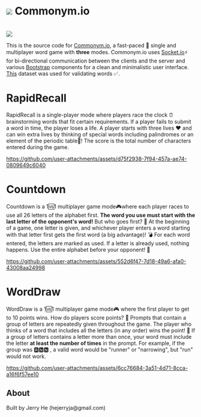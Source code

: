 <h1><img src="https://i.imgur.com/fpzuXcs.png"> Commonym.io</h1>

<br>

<img src="https://i.imgur.com/y1U5dfg.png"/>

<br>

This is the source code for [Commonym.io](https://www.commonym.io/), a fast-paced 🏃 single and multiplayer word game with <b>three</b> modes. Commonym.io uses [Socket.io](https://socket.io/)⚡ for bi-directional communication between the clients and the server and various [Bootstrap](https://getbootstrap.com/) components for a clean and minimalistic user interface. [This](https://raw.githubusercontent.com/dwyl/english-words/master/words.txt) dataset was used for validating words ✅.

<h1>
RapidRecall
</h1>
<p>RapidRecall is a single-player mode where players race the clock ⏰ brainstorming words that fit certain requirements. If a player fails to submit a word in time, the player loses a life. A player starts with three lives ❤️ and can win extra lives by thinking of special words including palindromes or an element of the periodic table🧪! The score is the total number of characters entered during the game.</p>

https://github.com/user-attachments/assets/d75f2938-7f94-457a-ae74-0809649c6040

<h1>
Countdown
</h1>
<p>
Countdown is a 1🆚1 multiplayer game mode🎮where each player races to use all 26 letters of the alphabet first. <b>The word you use must start with the last letter of the opponent&#39;s word!</b> But who goes first? 🤔 At the beginning of a game, one letter is given, and whichever player enters a word starting with that letter first gets the first word (a big advantage)! 💣 For each word entered, the letters are marked as used. If a letter is already used, nothing happens. Use the entire alphabet before your opponent! 🏁
</p>

https://github.com/user-attachments/assets/552d6f47-7d18-49a6-afa0-43008aa24998

<h1>
WordDraw
</h1>
<p>
WordDraw is a 1🆚1 multiplayer game mode🎮 where the first player to get to 10 points wins. How do players score points? 🤔 Prompts that contain a group of letters are repeatedly given throughout the game. The player who thinks of a word that includes all the letters (in any order) wins the point! 🧠 If a group of letters contains a letter more than once, your word must include the letter <b>at least the number of times</b> in the prompt. For example, if the group was 🆁🅽🅽 , a valid word would be &#34;runner&#34; or &#34;narrowing&#34;, but &#34;run&#34; would not work.
</p>

https://github.com/user-attachments/assets/6cc76684-3a51-4d71-8cca-a16f6f57ee10

<h2>About</h2>
<p>Built by Jerry He (hejerryja@gmail.com)</p>

